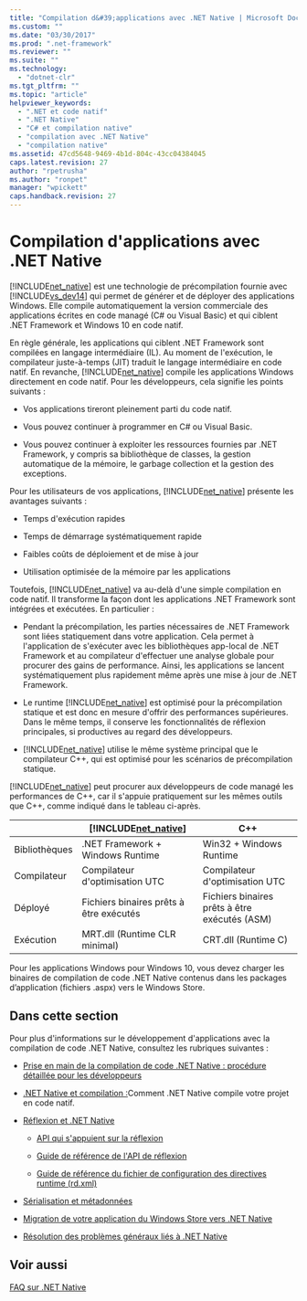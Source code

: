 ```yaml
---
title: "Compilation d&#39;applications avec .NET Native | Microsoft Docs"
ms.custom: ""
ms.date: "03/30/2017"
ms.prod: ".net-framework"
ms.reviewer: ""
ms.suite: ""
ms.technology: 
  - "dotnet-clr"
ms.tgt_pltfrm: ""
ms.topic: "article"
helpviewer_keywords: 
  - ".NET et code natif"
  - ".NET Native"
  - "C# et compilation native"
  - "compilation avec .NET Native"
  - "compilation native"
ms.assetid: 47cd5648-9469-4b1d-804c-43cc04384045
caps.latest.revision: 27
author: "rpetrusha"
ms.author: "ronpet"
manager: "wpickett"
caps.handback.revision: 27
---
```

# Compilation d&#39;applications avec .NET Native
[!INCLUDE[net_native](../../../includes/net-native-md.md)] est une technologie de précompilation fournie avec [!INCLUDE[vs_dev14](../../../includes/vs-dev14-md.md)] qui permet de générer et de déployer des applications Windows. Elle compile automatiquement la version commerciale des applications écrites en code managé \(C\# ou Visual Basic\) et qui ciblent .NET Framework et Windows 10 en code natif.  
  
 En règle générale, les applications qui ciblent .NET Framework sont compilées en langage intermédiaire \(IL\). Au moment de l'exécution, le compilateur juste\-à\-temps \(JIT\) traduit le langage intermédiaire en code natif. En revanche, [!INCLUDE[net_native](../../../includes/net-native-md.md)] compile les applications Windows directement en code natif. Pour les développeurs, cela signifie les points suivants :  
  
-   Vos applications tireront pleinement parti du code natif.  
  
-   Vous pouvez continuer à programmer en C\# ou Visual Basic.  
  
-   Vous pouvez continuer à exploiter les ressources fournies par .NET Framework, y compris sa bibliothèque de classes, la gestion automatique de la mémoire, le garbage collection et la gestion des exceptions.  
  
 Pour les utilisateurs de vos applications, [!INCLUDE[net_native](../../../includes/net-native-md.md)] présente les avantages suivants :  
  
-   Temps d'exécution rapides  
  
-   Temps de démarrage systématiquement rapide  
  
-   Faibles coûts de déploiement et de mise à jour  
  
-   Utilisation optimisée de la mémoire par les applications  
  
 Toutefois, [!INCLUDE[net_native](../../../includes/net-native-md.md)] va au\-delà d'une simple compilation en code natif. Il transforme la façon dont les applications .NET Framework sont intégrées et exécutées. En particulier :  
  
-   Pendant la précompilation, les parties nécessaires de .NET Framework sont liées statiquement dans votre application. Cela permet à l'application de s'exécuter avec les bibliothèques app\-local de .NET Framework et au compilateur d'effectuer une analyse globale pour procurer des gains de performance. Ainsi, les applications se lancent systématiquement plus rapidement même après une mise à jour de .NET Framework.  
  
-   Le runtime [!INCLUDE[net_native](../../../includes/net-native-md.md)] est optimisé pour la précompilation statique et est donc en mesure d'offrir des performances supérieures. Dans le même temps, il conserve les fonctionnalités de réflexion principales, si productives au regard des développeurs.  
  
-   [!INCLUDE[net_native](../../../includes/net-native-md.md)] utilise le même système principal que le compilateur C\+\+, qui est optimisé pour les scénarios de précompilation statique.  
  
 [!INCLUDE[net_native](../../../includes/net-native-md.md)] peut procurer aux développeurs de code managé les performances de C\+\+, car il s'appuie pratiquement sur les mêmes outils que C\+\+, comme indiqué dans le tableau ci\-après.  
  
||[!INCLUDE[net_native](../../../includes/net-native-md.md)]|C\+\+|  
|-|----------------------------------------------------------------|-----------|  
|Bibliothèques|.NET Framework \+ Windows Runtime|Win32 \+ Windows Runtime|  
|Compilateur|Compilateur d'optimisation UTC|Compilateur d'optimisation UTC|  
|Déployé|Fichiers binaires prêts à être exécutés|Fichiers binaires prêts à être exécutés \(ASM\)|  
|Exécution|MRT.dll \(Runtime CLR minimal\)|CRT.dll \(Runtime C\)|  
  
 Pour les applications Windows pour Windows 10, vous devez charger les binaires de compilation de code .NET Native contenus dans les packages d’application \(fichiers .aspx\) vers le Windows Store.  
  
## Dans cette section  
 Pour plus d'informations sur le développement d'applications avec la compilation de code .NET Native, consultez les rubriques suivantes :  
  
-   [Prise en main de la compilation de code .NET Native : procédure détaillée pour les développeurs](../../../docs/framework/net-native/getting-started-with-net-native.md)  
  
-   [.NET Native et compilation :](../../../docs/framework/net-native/net-native-and-compilation.md)Comment .NET Native compile votre projet en code natif.  
  
-   [Réflexion et .NET Native](../../../docs/framework/net-native/reflection-and-net-native.md)  
  
    -   [API qui s'appuient sur la réflexion](../../../docs/framework/net-native/apis-that-rely-on-reflection.md)  
  
    -   [Guide de référence de l'API de réflexion](../../../docs/framework/net-native/net-native-reflection-api-reference.md)  
  
    -   [Guide de référence du fichier de configuration des directives runtime \(rd.xml\)](../../../docs/framework/net-native/runtime-directives-rd-xml-configuration-file-reference.md)  
  
-   [Sérialisation et métadonnées](../../../docs/framework/net-native/serialization-and-metadata.md)  
  
-   [Migration de votre application du Windows Store vers .NET Native](../../../docs/framework/net-native/migrating-your-windows-store-app-to-net-native.md)  
  
-   [Résolution des problèmes généraux liés à .NET Native](../../../docs/framework/net-native/net-native-general-troubleshooting.md)  
  
## Voir aussi  
 [FAQ sur .NET Native](http://msdn.microsoft.com/vstudio/dn642499.aspx)